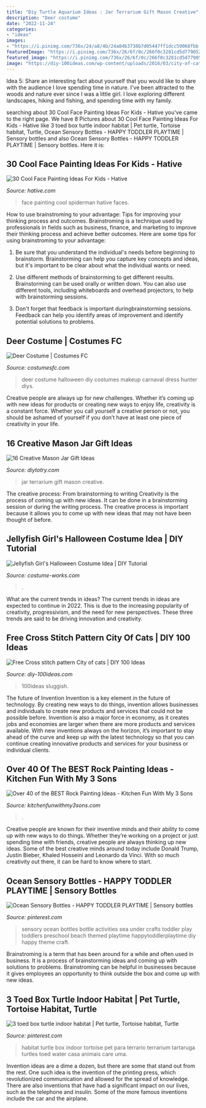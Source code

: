 ```yaml
---
title: "Diy Turtle Aquarium Ideas : Jar Terrarium Gift Mason Creative"
description: "Deer costume"
date: "2022-11-24"
categories:
- "ideas"
images:
- "https://i.pinimg.com/736x/24/a8/4b/24a84b3738b7d05447ff1dcc59068fbb.jpg"
featuredImage: "https://i.pinimg.com/736x/26/6f/0c/266f0c3281cd5d77905269899d42ed11.jpg"
featured_image: "https://i.pinimg.com/736x/26/6f/0c/266f0c3281cd5d77905269899d42ed11.jpg"
image: "https://diy-100ideas.com/wp-content/uploads/2016/03/city-of-cats-cross-stitch-pattern-4.jpg"
---
```



Idea 5: Share an interesting fact about yourself that you would like to share with the audience
I love spending time in nature. I've been attracted to the woods and nature ever since I was a little girl. I love exploring different landscapes, hiking and fishing, and spending time with my family.

	

		
searching about 30 Cool Face Painting Ideas For Kids - Hative you've came to the right page. We have 8 Pictures about 30 Cool Face Painting Ideas For Kids - Hative like 3 toed box turtle indoor habitat | Pet turtle, Tortoise habitat, Turtle, Ocean Sensory Bottles - HAPPY TODDLER PLAYTIME | Sensory bottles and also Ocean Sensory Bottles - HAPPY TODDLER PLAYTIME | Sensory bottles. Here it is:
		
    
## 30 Cool Face Painting Ideas For Kids - Hative

<img loading=lazy src="https://hative.com/wp-content/uploads/2014/10/face-painting-ideas-for-kids/20-spiderman.jpg" onerror="this.onerror=null;this.src='https://tse4.mm.bing.net/th?id=OIP.pBAYnvjJaB5QzY49PwPMOAHaJ4&amp;pid=15.1';" alt="30 Cool Face Painting Ideas For Kids - Hative">

_Source: hative.com_

>face painting cool spiderman hative faces. 

	

How to use brainstroming to your advantage: Tips for improving your thinking process and outcomes.
Brainstroming is a technique used by professionals in fields such as business, finance, and marketing to improve their thinking process and achieve better outcomes. Here are some tips for using brainstroming to your advantage: 
1. Be sure that you understand the individual's needs before beginning to brainstorm. Brainstorming can help you capture key concepts and ideas, but it's important to be clear about what the individual wants or need.

2. Use different methods of brainstorming to get different results. Brainstorming can be used orally or written down. You can also use different tools, including whiteboards and overhead projectors, to help with brainstorming sessions.

3. Don't forget that feedback is important duringbrainstorming sessions. Feedback can help you identify areas of improvement and identify potential solutions to problems.

    
## Deer Costume | Costumes FC

<img loading=lazy src="http://www.costumesfc.com/wp-content/uploads/2015/08/Deer-Halloween-Costume.jpg" onerror="this.onerror=null;this.src='https://tse2.mm.bing.net/th?id=OIP.rANf48FX0eKeYXXo1svSdAHaNG&amp;pid=15.1';" alt="Deer Costume | Costumes FC">

_Source: costumesfc.com_

>deer costume halloween diy costumes makeup carnaval dress hunter diys. 

	

Creative people are always up for new challenges. Whether it’s coming up with new ideas for products or creating new ways to enjoy life, creativity is a constant force. Whether you call yourself a creative person or not, you should be ashamed of yourself if you don’t have at least one piece of creativity in your life.

    
## 16 Creative Mason Jar Gift Ideas

<img loading=lazy src="http://diytotry.com/wp-content/uploads/2015/12/Terrarium-in-a-Jar.jpg" onerror="this.onerror=null;this.src='https://tse2.mm.bing.net/th?id=OIP.LAASXOWN3QUSMoa6cxiMRwHaJ4&amp;pid=15.1';" alt="16 Creative Mason Jar Gift Ideas">

_Source: diytotry.com_

>jar terrarium gift mason creative. 

	

The creative process: From brainstorming to writing
Creativity is the process of coming up with new ideas. It can be done in a brainstorming session or during the writing process. The creative process is important because it allows you to come up with new ideas that may not have been thought of before.

    
## Jellyfish Girl&#039;s Halloween Costume Idea | DIY Tutorial

<img loading=lazy src="https://photos.costume-works.com/full/jellyfish57.jpg" onerror="this.onerror=null;this.src='https://tse2.mm.bing.net/th?id=OIP.7aCCoDghYQ9xv-v6M9bV2AHaJ4&amp;pid=15.1';" alt="Jellyfish Girl&#039;s Halloween Costume Idea | DIY Tutorial">

_Source: costume-works.com_

>. 

	

What are the current trends in ideas?
The current trends in ideas are expected to continue in 2022. This is due to the increasing popularity of creativity, progressivism, and the need for new perspectives. These three trends are said to be driving innovation and creativity.

    
## Free Cross Stitch Pattern City Of Cats | DIY 100 Ideas

<img loading=lazy src="https://diy-100ideas.com/wp-content/uploads/2016/03/city-of-cats-cross-stitch-pattern-4.jpg" onerror="this.onerror=null;this.src='https://tse2.mm.bing.net/th?id=OIP.TNMdfFYUz8U1ieSjmIE_twHaPs&amp;pid=15.1';" alt="Free Cross stitch pattern City of cats | DIY 100 Ideas">

_Source: diy-100ideas.com_

>100ideas sluggish. 

	

The future of Invention
Invention is a key element in the future of technology. By creating new ways to do things, invention allows businesses and individuals to create new products and services that could not be possible before. Invention is also a major force in economy, as it creates jobs and economies are larger when there are more products and services available. With new inventions always on the horizon, it’s important to stay ahead of the curve and keep up with the latest technology so that you can continue creating innovative products and services for your business or individual clients.

    
## Over 40 Of The BEST Rock Painting Ideas - Kitchen Fun With My 3 Sons

<img loading=lazy src="https://kitchenfunwithmy3sons.com/wp-content/uploads/2017/02/painted-owl-stones.jpg" onerror="this.onerror=null;this.src='https://tse3.mm.bing.net/th?id=OIP.txQIiOSuxTO8OIvk8gobawHaHa&amp;pid=15.1';" alt="Over 40 of the BEST Rock Painting Ideas - Kitchen Fun With My 3 Sons">

_Source: kitchenfunwithmy3sons.com_

>. 

	

Creative people are known for their inventive minds and their ability to come up with new ways to do things. Whether they’re working on a project or just spending time with friends, creative people are always thinking up new ideas. Some of the best creative minds around today include Donald Trump, Justin Bieber, Khaled Hosseini and Leonardo da Vinci. With so much creativity out there, it can be hard to know where to start.

    
## Ocean Sensory Bottles - HAPPY TODDLER PLAYTIME | Sensory Bottles

<img loading=lazy src="https://i.pinimg.com/736x/26/6f/0c/266f0c3281cd5d77905269899d42ed11.jpg" onerror="this.onerror=null;this.src='https://tse2.mm.bing.net/th?id=OIP.AQanPziipihBmdVRCgKksQHaO0&amp;pid=15.1';" alt="Ocean Sensory Bottles - HAPPY TODDLER PLAYTIME | Sensory bottles">

_Source: pinterest.com_

>sensory ocean bottles bottle activities sea under crafts toddler play toddlers preschool beach themed playtime happytoddlerplaytime diy happy theme craft. 

	

Brainstroming is a term that has been around for a while and often used in business. It is a process of brainstorming ideas and coming up with solutions to problems. Brainstroming can be helpful in businesses because it gives employees an opportunity to think outside the box and come up with new ideas.

    
## 3 Toed Box Turtle Indoor Habitat | Pet Turtle, Tortoise Habitat, Turtle

<img loading=lazy src="https://i.pinimg.com/736x/24/a8/4b/24a84b3738b7d05447ff1dcc59068fbb.jpg" onerror="this.onerror=null;this.src='https://tse1.mm.bing.net/th?id=OIP.LXxUyZpmjQOJ4fLYry1rjwHaPP&amp;pid=15.1';" alt="3 toed box turtle indoor habitat | Pet turtle, Tortoise habitat, Turtle">

_Source: pinterest.com_

>habitat turtle box indoor tortoise pet para terrario terrarium tartaruga turtles toed water casa animais care uma. 

	

Invention ideas are a dime a dozen, but there are some that stand out from the rest. One such idea is the invention of the printing press, which revolutionized communication and allowed for the spread of knowledge. There are also inventions that have had a significant impact on our lives, such as the telephone and insulin. Some of the more famous inventions include the car and the airplane.

